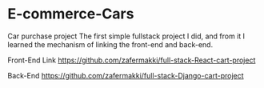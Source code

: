 # E-commerce-Cars
Car purchase project
The first simple fullstack project I did, and from it I learned the mechanism of linking the front-end and back-end.

Front-End Link
https://github.com/zafermakki/full-stack-React-cart-project

Back-End
https://github.com/zafermakki/full-stack-Django-cart-project
